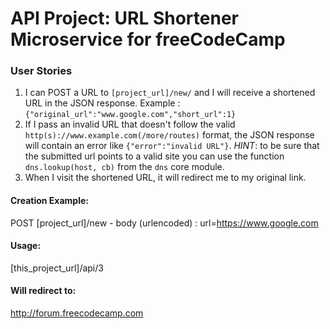 # API Project: URL Shortener Microservice for freeCodeCamp


### User Stories

1. I can POST a URL to `[project_url]/new/` and I will receive a shortened URL in the JSON response. Example : `{"original_url":"www.google.com","short_url":1}`
2. If I pass an invalid URL that doesn't follow the valid `http(s)://www.example.com(/more/routes)` format, the JSON response will contain an error like `{"error":"invalid URL"}`. *HINT*: to be sure that the submitted url points to a valid site you can use the function `dns.lookup(host, cb)` from the `dns` core module.
3. When I visit the shortened URL, it will redirect me to my original link.


#### Creation Example:

POST [project_url]/new - body (urlencoded) :  url=https://www.google.com

#### Usage:

[this_project_url]/api/3

#### Will redirect to:

http://forum.freecodecamp.com